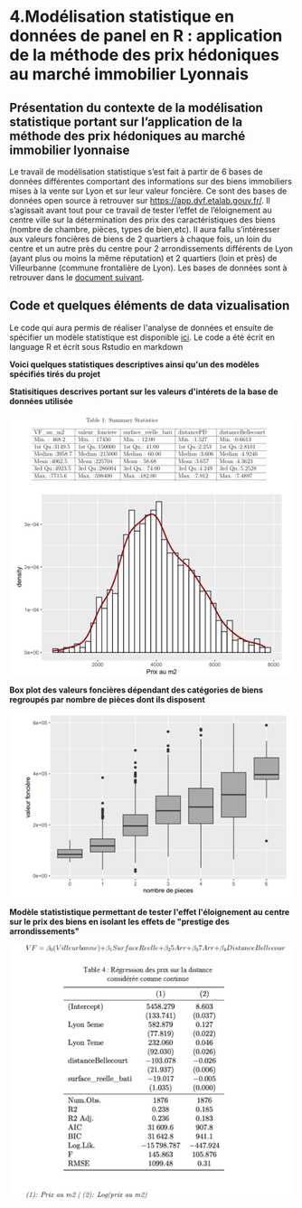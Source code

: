 # 4.Modélisation statistique en données de panel en R : application de la méthode des prix hédoniques au marché immobilier Lyonnais 

## Présentation du contexte de la modélisation statistique portant sur l’application de la méthode des prix hédoniques au marché immobilier lyonnaise

Le travail de modélisation statistique s’est fait à partir de 6 bases de données différentes comportant des informations sur des biens immobiliers mises à la vente sur Lyon et sur leur valeur foncière. Ce sont des bases de données open source à retrouver sur
https://app.dvf.etalab.gouv.fr/. Il s’agissait avant tout pour ce travail de tester l’effet de l’éloignement au centre ville sur la détermination des prix des caractéristiques des biens (nombre de chambre, pièces, types de bien,etc). Il aura fallu s’intéresser aux valeurs foncières de biens de 2 quartiers à chaque fois, un loin du centre et un autre près du centre pour 2 arrondissements différents de Lyon (ayant plus ou moins la même réputation) et 2 quartiers (loin et près) de Villeurbanne (commune frontalière de Lyon). Les bases de données sont à retrouver dans le [document suivant](https://github.com/Victorouledi/Portfolio_data_analyst_et_data_scientist_Victor_OULEDI/tree/8c67674fa42caa326e2485c10a807c35301e7b0e/docs/asset/data_analysis_DVF/data).


## Code et quelques éléments de data vizualisation

Le code qui aura permis de réaliser l'analyse de données et ensuite de spécifier un modèle statistique est disponible [ici](https://github.com/Victorouledi/Portfolio_data_analyst_et_data_scientist_Victor_OULEDI/blob/8c67674fa42caa326e2485c10a807c35301e7b0e/docs/asset/data_analysis_DVF/notebooks/COTT%20cv.rmd). Le code a été écrit en language R et écrit sous Rstudio en markdown

**Voici quelques statistiques descriptives ainsi qu'un des modèles spécifiés tirés du projet**
 
**Statisitiques descrives portant sur les valeurs d'intérets de la base de données utilisée**

![](https://github.com/Victorouledi/Portfolio_data_analyst_et_data_scientist_Victor_OULEDI/blob/8c67674fa42caa326e2485c10a807c35301e7b0e/docs/asset/data_analysis_DVF/images/Statisitiques%20descrives%20portant%20sur%20les%20valeurs%20d%E2%80%99inte%CC%81rets%20de%20la%20base%20de%20donne%CC%81es%20utilise%CC%81e%20%20.png)

**Box plot des valeurs foncières dépendant des catégories de biens regroupés par nombre de pièces dont ils disposent**

![](https://github.com/Victorouledi/Portfolio_data_analyst_et_data_scientist_Victor_OULEDI/blob/8c67674fa42caa326e2485c10a807c35301e7b0e/docs/asset/data_analysis_DVF/images/Box%20plot%20des%20valeurs%20foncie%CC%80res%20de%CC%81pendant%20des%20cate%CC%81gories%20de%20biens%20regroupe%CC%81s%20par%20nombre%20de%20pie%CC%80ces%20dont%20ils%20disposent%20%20.png)


**Modèle statististique permettant de tester l'effet l'éloignement au centre sur le prix des biens en isolant les effets de "prestige des arrondissements"**

![](https://github.com/Victorouledi/Portfolio_data_analyst_et_data_scientist_Victor_OULEDI/blob/8c67674fa42caa326e2485c10a807c35301e7b0e/docs/asset/data_analysis_DVF/images/Mode%CC%80le%20statististique%20permettant%20de%20tester%20l%E2%80%99effet%20l%E2%80%99e%CC%81loignement%20au%20centre%20sur%20le%20prix%20des%20biens%20en%20isolant%20les%20effets%20de%20%E2%80%9Cprestige%20des%20arrondissements%E2%80%9D%20%20.png)
